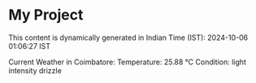 # My Project

This content is dynamically generated in Indian Time (IST): 2024-10-06 01:06:27 IST


Current Weather in Coimbatore:
Temperature: 25.88 °C
Condition: light intensity drizzle
